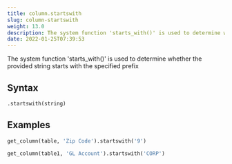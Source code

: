 ```yaml
---
title: column.startswith
slug: column-startswith
weight: 13.0
description: The system function 'starts_with()' is used to determine whether the provided string starts with the specified prefix
date: 2022-01-25T07:39:53
---
```


The system function 'starts_with()' is used to determine whether the provided string starts with the specified prefix

## Syntax
```python
.startswith(string)
```

## Examples
```python
get_column(table, 'Zip Code').startswith('9')
```
```python
get_column(table1, 'GL Account').startswith('CORP')
```
